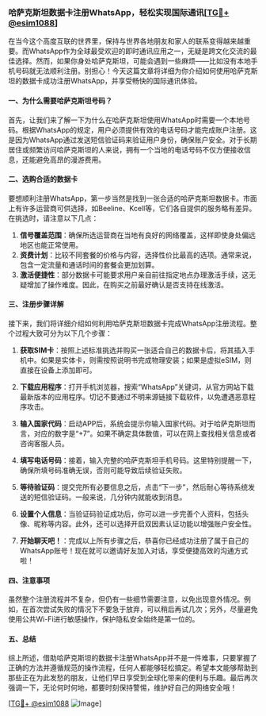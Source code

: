 ### 哈萨克斯坦数据卡注册WhatsApp，轻松实现国际通讯[[TG💪+ @esim1088](https://t.me/s/esim1088)]

在当今这个高度互联的世界里，保持与世界各地朋友和家人的联系变得越来越重要。而WhatsApp作为全球最受欢迎的即时通讯应用之一，无疑是跨文化交流的最佳选择。然而，如果你身处哈萨克斯坦，可能会遇到一些麻烦——比如没有本地手机号码就无法顺利注册。别担心！今天这篇文章将详细为你介绍如何使用哈萨克斯坦的数据卡成功注册WhatsApp，并享受畅快的国际通讯体验。

#### 一、为什么需要哈萨克斯坦号码？

首先，让我们来了解一下为什么在哈萨克斯坦使用WhatsApp时需要一个本地号码。根据WhatsApp的规定，用户必须提供有效的电话号码才能完成账户注册。这是因为WhatsApp通过发送短信验证码来验证用户身份，确保账户安全。对于长期居住或频繁访问哈萨克斯坦的人来说，拥有一个当地的电话号码不仅方便接收信息，还能避免高昂的漫游费用。

#### 二、选购合适的数据卡

要想顺利注册WhatsApp，第一步当然是找到一张合适的哈萨克斯坦数据卡。市面上有许多运营商可供选择，如Beeline、Kcell等，它们各自提供的服务略有差异。在挑选时，请注意以下几点：

1. **信号覆盖范围**：确保所选运营商在当地有良好的网络覆盖，这样即使身处偏远地区也能正常使用。
2. **资费计划**：比较不同套餐的价格与内容，选择性价比最高的选项。通常来说，包含一定流量和通话时间的套餐会更加划算。
3. **激活便捷性**：部分数据卡可能要求用户亲自前往指定地点办理激活手续，这无疑增加了操作难度。因此，在购买之前最好确认是否支持在线激活。

#### 三、注册步骤详解

接下来，我们将详细介绍如何利用哈萨克斯坦数据卡完成WhatsApp注册流程。整个过程大致可分为以下几个步骤：

1. **获取SIM卡**：按照上述标准挑选并购买一张适合自己的数据卡后，将其插入手机中。如果是实体卡，则需按照说明书完成物理安装；如果是虚拟eSIM，则直接在设备上添加即可。
   
2. **下载应用程序**：打开手机浏览器，搜索“WhatsApp”关键词，从官方网站下载最新版本的应用程序。切记不要通过不明来源链接下载软件，以免遭遇恶意程序攻击。

3. **输入国家代码**：启动APP后，系统会提示你输入国家代码。对于哈萨克斯坦而言，对应的数字是“+7”。如果不确定具体数值，可以在网上查找相关信息或者咨询客服人员。

4. **填写电话号码**：接着，输入完整的哈萨克斯坦手机号码。这里特别提醒一下，确保所填号码准确无误，否则可能导致后续验证失败。

5. **等待验证码**：提交完所有必要信息之后，点击“下一步”，然后耐心等待系统发送的短信验证码。一般来说，几分钟内就能收到消息。

6. **设置个人信息**：当验证码验证成功后，你可以进一步完善个人资料，包括头像、昵称等内容。此外，还可以选择开启双因素认证功能以增强账户安全性。

7. **开始聊天吧！**：完成以上所有步骤之后，恭喜你已经成功注册了属于自己的WhatsApp账号！现在就可以邀请好友加入对话，享受便捷高效的沟通方式啦！

#### 四、注意事项

虽然整个注册流程并不复杂，但仍有一些细节需要注意，以免出现意外情况。例如，在首次尝试失败的情况下不要急于放弃，可以稍后再试几次；另外，尽量避免使用公共Wi-Fi进行敏感操作，保护隐私安全始终是第一位的。

#### 五、总结

综上所述，借助哈萨克斯坦的数据卡注册WhatsApp并不是一件难事，只要掌握了正确的方法并遵循规范的操作流程，任何人都能够轻松搞定。希望本文能够帮助到那些正在为此发愁的朋友，让他们早日享受到全球化带来的便利与乐趣。最后再次强调一下，无论何时何地，都要时刻保持警惕，维护好自己的网络安全哦！

[[TG💪+ @esim1088](https://t.me/s/esim1088) ![Image](https://i.postimg.cc/4NQfJmqS/Snipaste-2025-05-13-00-14-12.png)]